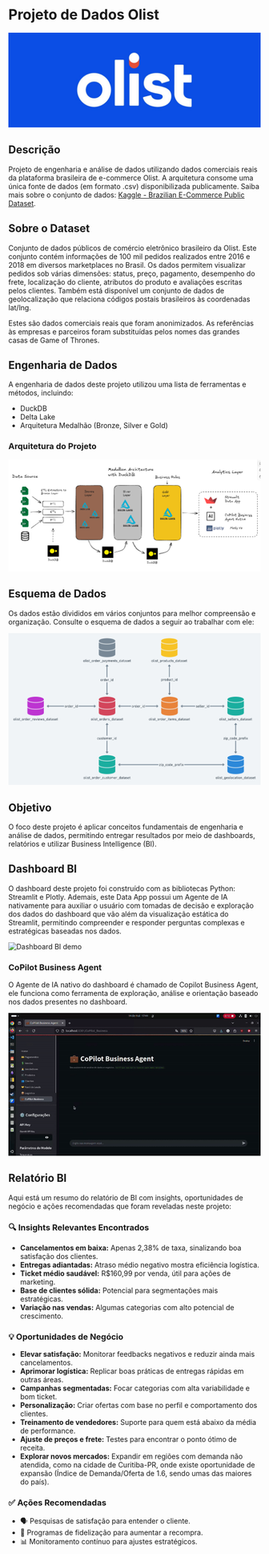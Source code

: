 # Projeto de Dados Olist

![Hero project image](./assets/static/olist_hero_banner.png)

## Descrição
Projeto de engenharia e análise de dados utilizando dados comerciais reais da plataforma brasileira de e-commerce Olist. A arquitetura consome uma única fonte de dados (em formato .csv) disponibilizada publicamente. Saiba mais sobre o conjunto de dados: [Kaggle - Brazilian E-Commerce Public Dataset](https://www.kaggle.com/datasets/olistbr/brazilian-ecommerce).

## Sobre o Dataset
Conjunto de dados públicos de comércio eletrônico brasileiro da Olist. Este conjunto contém informações de 100 mil pedidos realizados entre 2016 e 2018 em diversos marketplaces no Brasil. Os dados permitem visualizar pedidos sob várias dimensões: status, preço, pagamento, desempenho do frete, localização do cliente, atributos do produto e avaliações escritas pelos clientes. Também está disponível um conjunto de dados de geolocalização que relaciona códigos postais brasileiros às coordenadas lat/lng.

Estes são dados comerciais reais que foram anonimizados. As referências às empresas e parceiros foram substituídas pelos nomes das grandes casas de Game of Thrones.

## Engenharia de Dados
A engenharia de dados deste projeto utilizou uma lista de ferramentas e métodos, incluindo:
- DuckDB
- Delta Lake
- Arquitetura Medalhão (Bronze, Silver e Gold)

### Arquitetura do Projeto
![Print Screen Schema](./assets/static/olist-data-engineering-schema.png)

## Esquema de Dados
Os dados estão divididos em vários conjuntos para melhor compreensão e organização. Consulte o esquema de dados a seguir ao trabalhar com ele:

![Schema dataset olist marketplace](./assets/static/schema_dataset_olist.png)

## Objetivo
O foco deste projeto é aplicar conceitos fundamentais de engenharia e análise de dados, permitindo entregar resultados por meio de dashboards, relatórios e utilizar Business Intelligence (BI).

## Dashboard BI
O dashboard deste projeto foi construído com as bibliotecas Python: Streamlit e Plotly. Ademais, este Data App possui um Agente de IA nativamente para auxiliar o usuário com tomadas de decisão e exploração dos dados do dashboard que vão além da visualização estática do Streamlit, permitindo compreender e responder perguntas complexas e estratégicas baseadas nos dados.

![Dashboard BI demo](./assets/static/dashboard_olist_data_project_demo.gif)


### CoPilot Business Agent
O Agente de IA nativo do dashboard é chamado de Copilot Business Agent, ele funciona como ferramenta de exploração, análise e orientação baseado nos dados presentes no dashboard.

![CoPilot Business Agent demo](./assets/static/copilot_business_agent_demo.gif)


## Relatório BI
Aqui está um resumo do relatório de BI com insights, oportunidades de negócio e ações recomendadas que foram reveladas neste projeto:

### 🔍 Insights Relevantes Encontrados
- **Cancelamentos em baixa:** Apenas 2,38% de taxa, sinalizando boa satisfação dos clientes.
- **Entregas adiantadas:** Atraso médio negativo mostra eficiência logística.
- **Ticket médio saudável:** R$160,99 por venda, útil para ações de marketing.
- **Base de clientes sólida:** Potencial para segmentações mais estratégicas.
- **Variação nas vendas:** Algumas categorias com alto potencial de crescimento.

### 💡 Oportunidades de Negócio
- **Elevar satisfação:** Monitorar feedbacks negativos e reduzir ainda mais cancelamentos.
- **Aprimorar logística:** Replicar boas práticas de entregas rápidas em outras áreas.
- **Campanhas segmentadas:** Focar categorias com alta variabilidade e bom ticket.
- **Personalização:** Criar ofertas com base no perfil e comportamento dos clientes.
- **Treinamento de vendedores:** Suporte para quem está abaixo da média de performance.
- **Ajuste de preços e frete:** Testes para encontrar o ponto ótimo de receita.
- **Explorar novos mercados:** Expandir em regiões com demanda não atendida, como na cidade de Curitiba-PR, onde existe oportunidade de expansão (Índice de Demanda/Oferta de 1.6, sendo umas das maiores do país).

### ✅ Ações Recomendadas
- 🗣️ Pesquisas de satisfação para entender o cliente.
- 🎁 Programas de fidelização para aumentar a recompra.
- 📊 Monitoramento contínuo para ajustes estratégicos.
